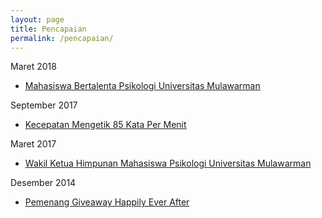 ```yaml
---
layout: page
title: Pencapaian
permalink: /pencapaian/
---
```


Maret 2018

- [Mahasiswa Bertalenta Psikologi Universitas Mulawarman](https://web.facebook.com/photo.php?fbid=1643466622389421&set=a.131700173566081&type=3&theater)

September 2017

- [Kecepatan Mengetik 85 Kata Per Menit](https://10fastfingers.com/user/1452563/)

Maret 2017

- [Wakil Ketua Himpunan Mahasiswa Psikologi Universitas Mulawarman](http://himapsiunmul.blogspot.com/2017/03/biodata-wakil-ketua-umum-himpunan.html)

Desember 2014

- [Pemenang Giveaway Happily Ever After](https://luckty.wordpress.com/2014/12/31/pemenang-giveaway-happily-ever-after/)